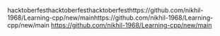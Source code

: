 hacktoberfesthacktoberfesthacktoberfesthttps://github.com/nikhil-1968/Learning-cpp/new/mainhttps://github.com/nikhil-1968/Learning-cpp/new/main
https://github.com/nikhil-1968/Learning-cpp/new/main
